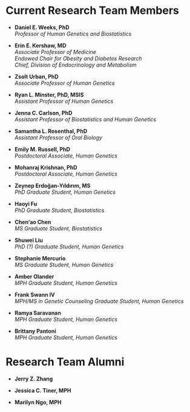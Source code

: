# Current Research Team Members

* **Daniel E. Weeks, PhD**<br>
    *Professor of Human Genetics and Biostatistics*
 
* **Erin E. Kershaw, MD**<br>
    *Associate Professor of Medicine*<br>
    *Endowed Chair for Obesity and Diabetes Research*<br>
    *Chief, Division of Endocrinology and Metabolism*
 
* **Zsolt Urban, PhD**<br>
    *Associate Professor of Human Genetics*
 
* **Ryan L. Minster, PhD, MSIS**<br>
    *Assistant Professor of Human Genetics*
 
* **Jenna C. Carlson, PhD**<br>
    *Assistant Professor of Biostatistics and Human Genetics*
 
* **Samantha L. Rosenthal, PhD**<br>
    *Assistant Professor of Oral Biology*
 
* **Emily M. Russell, PhD**<br>
    *Postdoctoral Associate, Human Genetics*
 
* **Mohanraj Krishnan, PhD**<br>
    *Postdoctoral Associate, Human Genetics*
 
* **Zeynep Erdoğan-Yıldırım, MS**<br>
    *PhD Graduate Student, Human Genetics*
 
* **Haoyi Fu**<br>
    *PhD Graduate Student, Biostatistics*
 
* **Chen‘ao Chen**<br>
    *MS Graduate Student, Biostatistics*
 
* **Shuwei Liu**<br>
    *PhD (?) Graduate Student, Human Genetics*
 
* **Stephanie Mercurio**<br>
    *MS Graduate Student, Human Genetics*
 
* **Amber Olander**<br>
    *MPH Graduate Student, Human Genetics*
 
* **Frank Swann IV**<br>
    *MPH/MS in Genetic Counseling Graduate Student, Human Genetics*
 
* **Ramya Saravanan**<br>
    *MPH Graduate Student, Human Genetics*
 
* **Brittany Pantoni**<br>
    *MPH Graduate Student, Human Genetics*
 
# Research Team Alumni
 
* **Jerry Z. Zhang**
 
* **Jessica C. Tiner, MPH**
 
* **Marilyn Ngo, MPH**
